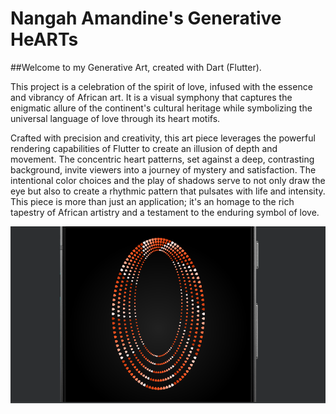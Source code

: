 # Nangah Amandine's Generative HeARTs

##Welcome to my Generative Art, created with Dart (Flutter).

This project is a celebration of the spirit of love, infused with the essence and vibrancy of African art. 
It is a visual symphony that captures the enigmatic allure of the continent's cultural heritage while symbolizing the universal language of love through its heart motifs.

Crafted with precision and creativity, this art piece leverages the powerful rendering capabilities of Flutter to create an illusion of depth and movement. 
The concentric heart patterns, set against a deep, contrasting background, invite viewers into a journey of mystery and satisfaction. 
The intentional color choices and the play of shadows serve to not only draw the eye but also to create a rhythmic pattern that pulsates with life and intensity. 
This piece is more than just an application; it's an homage to the rich tapestry of African artistry and a testament to the enduring symbol of love.

![Generative HeARTs](assets/images/the_art.png)